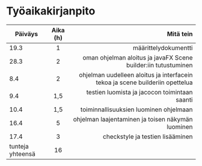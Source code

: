 # Työaikakirjanpito


| Päiväys       | Aika (h)      | Mitä tein |
| ------------- |:-------------:| -----------------------------:|
| 19.3          | 1             |määrittelydokumentti           |
| 28.3          | 2             |oman ohjelman aloitus ja javaFX Scene builder:iin tutustuminen          |
| 8.4          | 2             |ohjelman uudelleen aloitus ja interfacein tekoa ja scene builderiin opettelua           |
| 9.4          | 1,5             |testien luomista ja jacocon toimintaan saanti           |
| 10.4          | 1,5             |toiminnallisuuksien luominen ohjelmaan            |
| 16.4          | 5            |ohjelman laajentaminen ja toisen näkymän luominen           |
| 17.4          | 3            |checkstyle ja testien lisääminen            |
| tunteja yhteensä | 16             |           |

